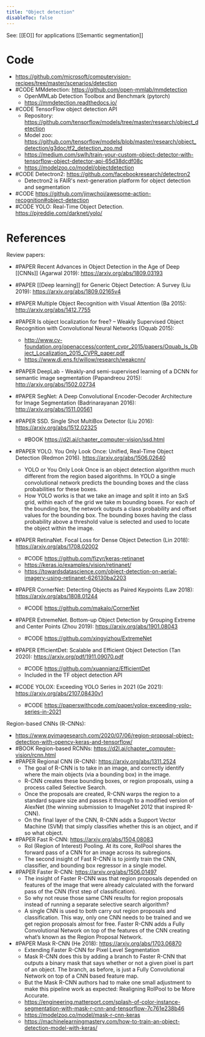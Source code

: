 ```yaml
---
title: "Object detection"
disableToc: false 
---
```


See:
[[EO]] for applications
[[Semantic segmentation]]
 
# Code
- https://github.com/microsoft/computervision-recipes/tree/master/scenarios/detection
- #CODE MMdetection: https://github.com/open-mmlab/mmdetection
	- OpenMMLab Detection Toolbox and Benchmark (pytorch)
	- https://mmdetection.readthedocs.io/
- #CODE TensorFlow object detection API
	- Repository: https://github.com/tensorflow/models/tree/master/research/object_detection
	- Model zoo: https://github.com/tensorflow/models/blob/master/research/object_detection/g3doc/tf2_detection_zoo.md
	- https://medium.com/swlh/train-your-custom-object-detector-with-tensorflow-object-detector-api-65d38dcdf08c
	- https://modelzoo.co/model/objectdetection
- #CODE Detectron2: https://github.com/facebookresearch/detectron2
	- Detectron2 is FAIR's next-generation platform for object detection and segmentation
- #CODE https://github.com/jinwchoi/awesome-action-recognition#object-detection
- #CODE YOLO: Real-Time Object Detection. https://pjreddie.com/darknet/yolo/

# References
Review papers:
- #PAPER Recent Advances in Object Detection in the Age of Deep [[CNNs]] (Agarwal 2019): https://arxiv.org/abs/1809.03193
- #PAPER [[Deep learning]] for Generic Object Detection: A Survey (Liu 2019): https://arxiv.org/abs/1809.02165v4


- #PAPER Multiple Object Recognition with Visual Attention (Ba 2015): http://arxiv.org/abs/1412.7755
- #PAPER Is object localization for free? – Weakly Supervised Object Recognition with Convolutional Neural Networks (Oquab 2015): 
	- http://www.cv-foundation.org/openaccess/content_cvpr_2015/papers/Oquab_Is_Object_Localization_2015_CVPR_paper.pdf
	- https://www.di.ens.fr/willow/research/weakcnn/
- #PAPER DeepLab - Weakly-and semi-supervised learning of a DCNN for semantic image segmentation (Papandreou 2015): http://arxiv.org/abs/1502.02734
- #PAPER SegNet: A Deep Convolutional Encoder-Decoder Architecture for Image Segmentation (Badrinarayanan 2016): http://arxiv.org/abs/1511.00561
- #PAPER SSD. Single Shot MultiBox Detector (Liu 2016): https://arxiv.org/abs/1512.02325
	- #BOOK https://d2l.ai/chapter_computer-vision/ssd.html
- #PAPER YOLO. You Only Look Once: Unified, Real-Time Object Detection (Redmon 2016). https://arxiv.org/abs/1506.02640
	- YOLO or You Only Look Once is an object detection algorithm much different from the region based algorithms. In YOLO a single convolutional network predicts the bounding boxes and the class probabilities for these boxes.
	- How YOLO works is that we take an image and split it into an SxS grid, within each of the grid we take m bounding boxes. For each of the bounding box, the network outputs a class probability and offset values for the bounding box. The bounding boxes having the class probability above a threshold value is selected and used to locate the object within the image.
- #PAPER RetinaNet. Focal Loss for Dense Object Detection (Lin 2018): https://arxiv.org/abs/1708.02002
	- #CODE https://github.com/fizyr/keras-retinanet
	- https://keras.io/examples/vision/retinanet/
	- https://towardsdatascience.com/object-detection-on-aerial-imagery-using-retinanet-626130ba2203
- #PAPER CornerNet: Detecting Objects as Paired Keypoints (Law 2018): https://arxiv.org/abs/1808.01244
	- #CODE https://github.com/makalo/CornerNet
- #PAPER ExtremeNet. Bottom-up Object Detection by Grouping Extreme and Center Points (Zhou 2019): https://arxiv.org/abs/1901.08043
	- #CODE https://github.com/xingyizhou/ExtremeNet
- #PAPER EfficientDet: Scalable and Efficient Object Detection (Tan 2020): https://arxiv.org/pdf/1911.09070.pdf
	- #CODE https://github.com/xuannianz/EfficientDet
	- Included in the TF object detection API
- #CODE YOLOX: Exceeding YOLO Series in 2021 (Ge 2021): https://arxiv.org/abs/2107.08430v1
	- #CODE https://paperswithcode.com/paper/yolox-exceeding-yolo-series-in-2021

Region-based CNNs (R-CNNs):
- https://www.pyimagesearch.com/2020/07/06/region-proposal-object-detection-with-opencv-keras-and-tensorflow/
- #BOOK Region-based RCNNs: https://d2l.ai/chapter_computer-vision/rcnn.html
- #PAPER Regional CNN (R-CNN): https://arxiv.org/abs/1311.2524
	- The goal of R-CNN is to take in an image, and correctly identify where the main objects (via a bounding box) in the image.
	- R-CNN creates these bounding boxes, or region proposals, using a process called Selective Search. 
	- Once the proposals are created, R-CNN warps the region to a standard square size and passes it through to a modified version of AlexNet (the winning submission to ImageNet 2012 that inspired R-CNN).
	- On the final layer of the CNN, R-CNN adds a Support Vector Machine (SVM) that simply classifies whether this is an object, and if so what object. 
- #PAPER Fast R-CNN: https://arxiv.org/abs/1504.08083
	- RoI (Region of Interest) Pooling. At its core, RoIPool shares the forward pass of a CNN for an image across its subregions. 
	- The second insight of Fast R-CNN is to jointly train the CNN, classifier, and bounding box regressor in a single model. 
- #PAPER Faster R-CNN: https://arxiv.org/abs/1506.01497
	- The insight of Faster R-CNN was that region proposals depended on features of the image that were already calculated with the forward pass of the CNN (first step of classification).
	- So why not reuse those same CNN results for region proposals instead of running a separate selective search algorithm?
	- A single CNN is used to both carry out region proposals and classification. This way, only one CNN needs to be trained and we get region proposals almost for free. Faster R-CNN adds a Fully Convolutional Network on top of the features of the CNN creating what’s known as the Region Proposal Network.
- #PAPER Mask R-CNN (He 2018): https://arxiv.org/abs/1703.06870
	- Extending Faster R-CNN for Pixel Level Segmentation
	- Mask R-CNN does this by adding a branch to Faster R-CNN that outputs a binary mask that says whether or not a given pixel is part of an object. The branch, as before, is just a Fully Convolutional Network on top of a CNN based feature map. 
	- But the Mask R-CNN authors had to make one small adjustment to make this pipeline work as expected: Realigning RoIPool to be More Accurate.
	- https://engineering.matterport.com/splash-of-color-instance-segmentation-with-mask-r-cnn-and-tensorflow-7c761e238b46
	- https://modelzoo.co/model/mask-r-cnn-keras
	- https://machinelearningmastery.com/how-to-train-an-object-detection-model-with-keras/